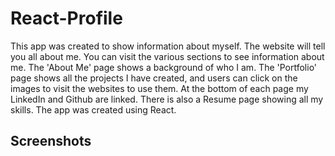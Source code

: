 # React-Profile
This app was created to show information about myself. The website will tell you all about me. You can visit the various sections to see information about me. The 'About Me' page shows a background of who I am. The 'Portfolio' page shows all the projects I have created, and users can click on the images to visit the websites to use them. At the bottom of each page my LinkedIn and Github are linked. There is also a Resume page showing all my skills. The app was created using React.
## Screenshots